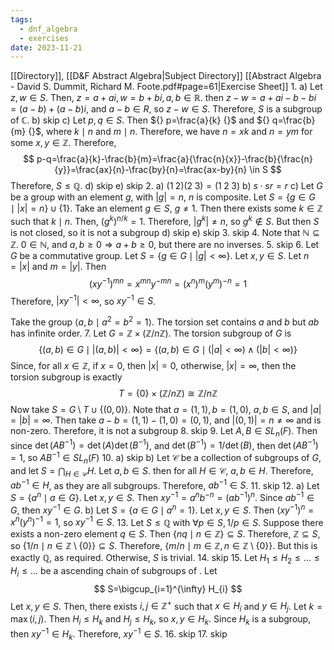 ```yaml
---
tags:
  - dnf_algebra
  - exercises
date: 2023-11-21
---
```

[[Directory]], [[D&F Abstract Algebra|Subject Directory]]
[[Abstract Algebra - David S. Dummit, Richard M. Foote.pdf#page=61|Exercise Sheet]]
1. 
a)
Let ${} z,\, w \in S$. Then, ${} z=a+ai,\, w=b+bi,\, a,\, b \in \mathbb{R}$. then ${} z-w=a+ai-b-bi=(a-b)+(a-b)i$, and ${} a-b \in R {}$, so ${} z-w\in S {}$. Therefore, $S$ is a subgroup of $\mathbb{C}$.
b) skip
c)
Let ${} p,\, q \in S {}$. Then ${} p=\frac{a}{k} {}$ and ${} q=\frac{b}{m} {}$, where $k\mid n$ and $m\mid n$. Therefore, we have ${} n=xk$ and ${} n=ym {}$ for some ${} x,\, y \in \mathbb{Z}$. Therefore, 
$$
p-q=\frac{a}{k}-\frac{b}{m}=\frac{a}{\frac{n}{x}}-\frac{b}{\frac{n}{y}}=\frac{ax}{n}-\frac{by}{n}=\frac{ax-by}{n} \in S
$$
Therefore, $S\leq \mathbb{Q}$.
d) skip
e) skip
2. 
a) $(1\;2)(2\;3)=(1\;2\;3)$
b) ${} s\cdot sr=r {}$
c) 
Let $G$ be a group with an element $g$, with ${} |g|=n$, $n$ is composite. Let $S=\{ g \in G \mid |x|=n\}\cup \{ 1 \}$. Take an element $g\in S {}$, $g\neq 1 {}$. Then there exists some ${} k \in \mathbb{Z} {}$ such that ${} k\mid n {}$. Then, ${} ( g^{k} )^{n/k}=1 {}$. Therefore, ${} |g^{k}|\neq n {}$, so $g^{k}\notin S$. But then $S$ is not closed, so it is not a subgroup
d) skip
e) skip
3. skip
4. 
Note that $\mathbb{N}\subseteq \mathbb{Z}$. ${} 0 \in \mathbb{N} {}$, and ${} a,\, b\geq 0\Rightarrow a+b\geq 0$, but there are no inverses.
5. skip
6. 
Let $G$ be a commutative group. Let ${} S=\{ g \in G\mid |g|<\infty \} {}$. Let $x,\, y \in S$. Let ${} n=|x| {}$ and ${} m=|y| {}$. Then 
$$
( xy^{-1} )^{mn}=x^{mn}y^{-mn}=( x^{n} )^{m}(y^{m})^{-n}=1
$$
Therefore, ${} |xy^{-1}|<\infty$, so ${} xy^{-1} \in S {}$.

Take the group ${} \langle a,\, b\mid a^{2}=b^{2}=1 \rangle  {}$. The torsion set contains ${} a  {}$ and $b$ but ${} ab {}$ has infinite order.
7. 
Let $G=\mathbb{Z} \times  (\mathbb{Z} /n\mathbb{Z})$. The torsion subgroup of $G$ is
$$
\{ (a,\, b) \in G\mid|(a,\, b)|<\infty \}=\{ (a,\, b)\in G\mid (|a|<\infty)\wedge (|b|<\infty) \}
$$
Since, for all ${} x \in \mathbb{Z} {}$, if ${} x=0 {}$, then ${} |x|=0$, otherwise, ${} |x|=\infty {}$, then the torsion subgroup is exactly
$$
T=\{ 0 \}\times (\mathbb{Z}/n\mathbb{Z})\cong \mathbb{Z} /n\mathbb{Z}
$$
Now take ${} S=G\setminus T \cup \{ (0,\, 0) \} {}$. Note that ${} a=(1,\, 1),\, b=(1,\, 0) {}$, ${} a,\, b \in S {}$, and ${} |a|=|b|=\infty {}$. Then take ${} a-b=(1,\, 1)-(1,\, 0)=(0,\, 1) {}$, and ${} |(0,\, 1)|=n\neq \infty$ and is non-zero. Therefore, it is not a subgroup
8. skip
9. 
Let ${} A,\, B \in SL_{n}(F)$. Then since ${} \det(AB^{-1})=\det(A)\det(B^{-1}) {}$, and ${} \det(B^{-1})=1/\det(B) {}$, then ${} \det(AB^{-1})=1 {}$, so ${} AB^{-1}\in SL_{n}(F) {}$
10. 
a) skip
b)
Let ${} \mathcal{C} {}$ be a collection of subgroups of ${} G$, and let ${} S=\bigcap_{H\in \mathcal{C}} H {}$. Let ${} a,\, b \in S {}$. then for all ${} H \in \mathcal{C} {}$, ${} a,\, b \in H {}$. Therefore, ${} ab^{-1}\in H {}$, as they are all subgroups. Therefore, ${} ab^{-1}\in S {}$.
11. skip
12. 
a)
Let ${} S=\{ a^{n}\mid a \in G \}$. Let ${} x,\, y \in S {}$. Then ${} xy^{-1}=a^{n}b^{-n}=( ab^{-1} )^{n} {}$. Since ${} ab^{-1}\in G {}$, then ${} xy^{-1}\in G {}$.
b)
Let ${} S=\{ a \in G\mid a^{n}=1 \}$. Let ${} x,\, y \in S {}$. Then ${} ( xy^{-1} )^{n}=x^{n}( y^{n} )^{-1}=1 {}$, so ${} xy^{-1} \in S {}$.
13. 
Let ${} S\leq \mathbb{Q} {}$ with ${} \forall p \in S,\, 1 /p \in S {}$. Suppose there exists a non-zero element $q \in S$. Then ${} \{ nq\mid n \in \mathbb{Z} \}\subseteq S {}$. Therefore, ${} \mathbb{Z}\subseteq S$, so ${} \{1/n\mid n \in \mathbb{Z}\setminus \{ 0 \}\}\subseteq S$. Therefore, ${} \{ m /n \mid m \in \mathbb{Z},\, n \in \mathbb{Z}\setminus \{ 0 \} \}$. But this is exactly $\mathbb{Q}$, as required. Otherwise, $S$ is trivial.
14. skip
15. 
Let ${} H_{1}\leq H_{2}\leq\dots\leq H_{i}\leq\dots {}$ be a ascending chain of subgroups of . Let
$$
S=\bigcup_{i=1}^{\infty} H_{i}
$$
Let $x,\, y \in S$. Then, there exists $i,\, j \in \mathbb{Z}^{+}$ such that ${} x \in H_{i} {}$ and $y \in H_{j}$. Let ${} k=\max(i,\, j)$. Then ${} H_{i}\leq H_{k}$ and ${} H_{j}\leq H_{k} {}$, so ${} x,\, y \in H_{k} {}$. Since ${} H_{k}$ is a subgroup, then ${} xy^{-1}\in H_{k} {}$. Therefore, ${} xy^{-1}\in S {}$.
16. skip
17. skip
